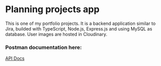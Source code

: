 # Planning projects app
This is one of my portfolio projects. It is a backend application similar to Jira, builded with TypeScript, Node.js, Express.js and using MySQL as database. User images are hosted in Cloudinary.

### Postman documentation here:
[API Docs](https://documenter.getpostman.com/view/13824230/UVXgLGsV )
